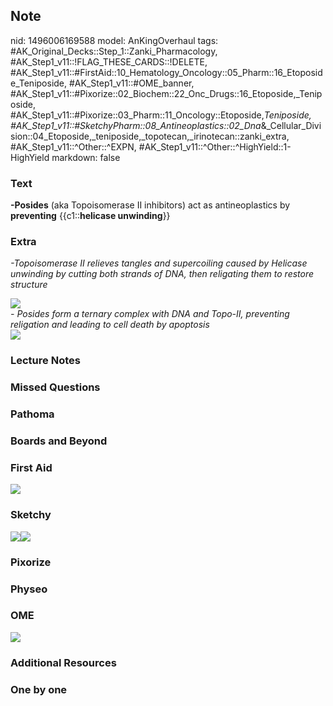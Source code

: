 ## Note
nid: 1496006169588
model: AnKingOverhaul
tags: #AK_Original_Decks::Step_1::Zanki_Pharmacology, #AK_Step1_v11::!FLAG_THESE_CARDS::!DELETE, #AK_Step1_v11::#FirstAid::10_Hematology_Oncology::05_Pharm::16_Etoposide_Teniposide, #AK_Step1_v11::#OME_banner, #AK_Step1_v11::#Pixorize::02_Biochem::22_Onc_Drugs::16_Etoposide,_Teniposide, #AK_Step1_v11::#Pixorize::03_Pharm::11_Oncology::Etoposide,_Teniposide, #AK_Step1_v11::#SketchyPharm::08_Antineoplastics::02_Dna_&_Cellular_Division::04_Etoposide,_teniposide,_topotecan,_irinotecan::zanki_extra, #AK_Step1_v11::^Other::^EXPN, #AK_Step1_v11::^Other::^HighYield::1-HighYield
markdown: false

### Text
<div>
  <div>
    <b>-Posides</b> (aka Topoisomerase II inhibitors) act as
    antineoplastics by <b>preventing</b> {{c1::<b>helicase
    unwinding</b>}}
  </div>
</div>

### Extra
<i>-Topoisomerase II relieves tangles and supercoiling caused by
Helicase unwinding by cutting both strands of DNA, then religating
them to restore structure</i>
<div>
  <i><img src="paste-195605695561729.jpg"></i>
  <div>
    <i>- Posides form a ternary complex with DNA and Topo-II,
    preventing religation and leading to cell death by
    apoptosis</i>
  </div>
</div>
<div>
  <i><img src="paste-199037374431233.jpg"></i>
</div>

### Lecture Notes


### Missed Questions


### Pathoma


### Boards and Beyond


### First Aid
<img src="paste-171519518965763.jpg">

### Sketchy
<img src="paste-376995049373697.jpg" class="resizer"><img src=
"paste-6b01b2ac4f9c03fde9bf00e33779f280a3ba4881.png" class=
"resizer">

### Pixorize


### Physeo


### OME
<div class="ome-widget">
  <a href="https://onlinemeded.org?ref=anki"><img src=
  "_OME_AnkiFlashcards_General_7.png"></a>
</div>

### Additional Resources


### One by one

